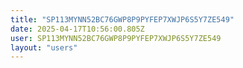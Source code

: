 ```yaml
---
title: "SP113MYNN52BC76GWP8P9PYFEP7XWJP6S5Y7ZE549"
date: 2025-04-17T10:56:00.805Z
user: SP113MYNN52BC76GWP8P9PYFEP7XWJP6S5Y7ZE549
layout: "users"
---
```

    